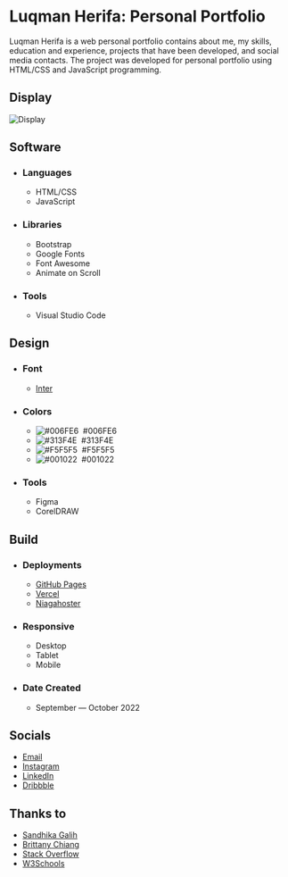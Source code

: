 # Luqman Herifa: Personal Portfolio
Luqman Herifa is a web personal portfolio contains about me, my skills, education and experience, projects that have been developed, and social media contacts. The project was developed for personal portfolio using HTML/CSS and JavaScript programming.

## Display
![Display](https://luqmanherifa.site/img/imgluqmanherifa.png)

## Software
- ### Languages
  - HTML/CSS
  - JavaScript

- ### Libraries
  - Bootstrap
  - Google Fonts
  - Font Awesome
  - Animate on Scroll

- ### Tools
  - Visual Studio Code
  
## Design
- ### Font
  - [Inter](https://fonts.google.com/specimen/Inter)
  
- ### Colors
  - ![#006FE6](https://placehold.co/20x20/006FE6/006FE6.png)  #006FE6
  - ![#313F4E](https://placehold.co/20x20/313F4E/313F4E.png)  #313F4E
  - ![#F5F5F5](https://placehold.co/20x20/F5F5F5/F5F5F5.png)  #F5F5F5
  - ![#001022](https://placehold.co/20x20/001022/001022.png)  #001022
  
- ### Tools
  - Figma
  - CorelDRAW

## Build
- ### Deployments
  - [GitHub Pages](https://luqmanherifa.github.io/luqman-herifa-personal-portfolio)
  - [Vercel](https://luqmanherifa.vercel.app)
  - [Niagahoster](https://luqmanherifa.site)
  
- ### Responsive
  - Desktop
  - Tablet
  - Mobile

- ### Date Created
  - September — October 2022
  
## Socials
  - [Email](mailto:luqmanherifa@gmail.com)
  - [Instagram](https://www.instagram.com/luqmanherifa)
  - [LinkedIn](https://www.linkedin.com/in/luqmanherifa)
  - [Dribbble](https://dribbble.com/luqmanherifa)

## Thanks to
  - [Sandhika Galih](https://www.youtube.com/@sandhikagalihWPU)
  - [Brittany Chiang](https://github.com/bchiang7)
  - [Stack Overflow](https://stackoverflow.com)
  - [W3Schools](https://www.w3schools.com)
